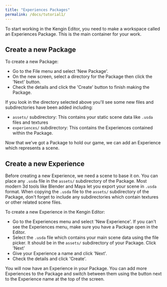 ```yaml
---
title: "Experiences Packages"
permalink: /docs/tutorial1/
---
```


To start working in the Kengin Editor, you need to make a workspace called an
Experiences Package. This is the main container for your work.

## Create a new Package

To create a new Package:

- Go to the File menu and select 'New Package'.
- On the new screen, select a directory for the Package then click the 'Next'
  button.
- Check the details and click the 'Create' button to finish making the Package.

If you look in the directory selected above you'll see some new files and
subdirectories have been added including:

- `assets/` subdirectory: This contains your static scene data like `.usda`
  files and textures
- `experiences/` subdirectory: This contains the Experiences contained within
  the Package.

Now that we’ve got a Package to hold our game, we can add an Experience which
represents a scene.

## Create a new Experience

Before creating a new Experience, we need a scene to base it on. You
can place any `.usda` file in the `assets/` subdirectory of the Package. Most
modern 3d tools like Blender and Maya let you export your scene in `.usda`
format. When copying the `.usda` file to the `assets/` subdirectory of the
Package, don't forget to include any subdirectories which contain textures or
other related scene files.

To create a new Experience in the Kengin Editor:

- Go to the Experiences menu and select 'New Experience'. If you can't see the
  Experiences menu, make sure you have a Package open in the Editor.
- Select the `.usda` file which contains your main scene data using the file
  picker. It should be in the `assets/` subdirectory of your Package. Click 
  'Next'
- Give your Experience a name and click 'Next'.
- Check the details and click 'Create'.

You will now have an Experience in your Package. You can add more Experiences
to the Package and switch between them using the button next to the Experience
name at the top of the screen.
